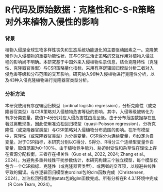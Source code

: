 # R代码及原始数据：克隆性和C-S-R策略对外来植物入侵性的影响
### 背景
植物入侵是全球生物多样性丧失和生态系统功能退化的主要驱动因素之一。克隆繁殖作为入侵植物的重要功能性状，其与CSR生活史策略的交互作用对植物入侵过程的影响尚不明确。本研究基于中国外来入侵植物名录信息，结合克隆特性（克隆性、克隆器官类型）与CSR策略量化指标，采用有序逻辑回归模型分析二者对入侵危害等级和分布范围的交互影响。研究纳入96种入侵植物进行克隆性分析，以及43种入侵克隆植物进行克隆器官类型分析。

### 分析方法
本研究使用有序逻辑回归模型（ordinal logistic regression），分析克隆性（或克隆器官类型）与CSR策略对入侵植物危害等级的影响。其中，入侵等级被转化为有序分类变量，数值1-4分别对应入侵危害性由高至低。由于分布范围数据存在显著过离散现象，因此使用准泊松回归模型（quasi-Poisson regression），分析克隆性（或克隆器官类型）与CSR策略对入侵植物分布范围的影响。在所有模型中，克隆性（或克隆器官类型）为分类变量，CSR得分为连续变量，均设定为自变量。对于CSR指标，本研究分别以C得分、S得分、R得分三个连续型变量作自变量，取值范围为0-100%。由于植物竞争能力、胁迫耐受性和杂草性在理论上存在资源分配权衡，三者存在相关性（Guo et al., 2022, 2024; Zhang et al., 2024）。为避免多重共线性干扰参数估计，本研究构建三个独立模型，每个模型仅包含一个CSR指标、克隆性（或克隆器官类型）、或两者的交互项，以规避共线性导致的偏误。有序逻辑回归模型由ordinal包的clm函数完成（Christensen, 2024）。准泊松回归模型由stats包的glm函数完成。所有分析在R 4.3.1环境中完成（R Core Team, 2024）。
